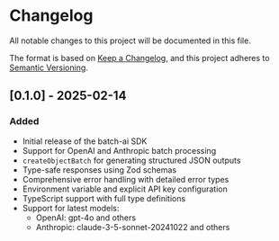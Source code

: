 # Changelog

All notable changes to this project will be documented in this file.

The format is based on [Keep a Changelog](https://keepachangelog.com/en/1.1.0/),
and this project adheres to [Semantic Versioning](https://semver.org/spec/v2.0.0.html).

## [0.1.0] - 2025-02-14

### Added

- Initial release of the batch-ai SDK
- Support for OpenAI and Anthropic batch processing
- `createObjectBatch` for generating structured JSON outputs
- Type-safe responses using Zod schemas
- Comprehensive error handling with detailed error types
- Environment variable and explicit API key configuration
- TypeScript support with full type definitions
- Support for latest models:
  - OpenAI: gpt-4o and others
  - Anthropic: claude-3-5-sonnet-20241022 and others
